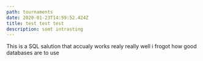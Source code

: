 ```yaml
---
path: tournaments
date: 2020-01-23T14:59:52.424Z
title: test test test
description: somt intrasting
---
```

This is a SQL salution that accualy works realy really well i frogot how good databases are to use
